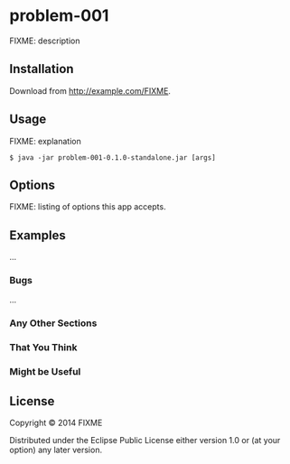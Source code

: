 # problem-001

FIXME: description

## Installation

Download from http://example.com/FIXME.

## Usage

FIXME: explanation

    $ java -jar problem-001-0.1.0-standalone.jar [args]

## Options

FIXME: listing of options this app accepts.

## Examples

...

### Bugs

...

### Any Other Sections
### That You Think
### Might be Useful

## License

Copyright © 2014 FIXME

Distributed under the Eclipse Public License either version 1.0 or (at
your option) any later version.
